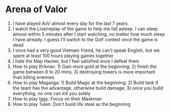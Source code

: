 # Arena of Valor

1. I have played AoV almost every day for the last 7 years
2. I watch the Live/replay of the game to help me fall asleep. I can sleep almost within 5 minutes after I start watching, no matter how much sleep I have already. I guess I'll switch to the Golf contest once the game is dead
3. I once had a very good Vietnam friend, he can't speak English, but we spent at least 100 hours playing games together
4. I hate the Map Hacker, but I feel satisfied once I defeat them
5. How to play Kriknac: 1) Gain more gold at the beginning; 2) finish the game between 8 to 20 mins; 3) destroying towers is more important than killing enemies
6. How to play Maganga: 1) Build Magic at the beginning; 2) Build tank if the team has the advantage, otherwise build damage; 3) once you build everything, no one can kill you solely
7. How to play Iggy: Focus on their Maskman
8. How to play Tulen: Don't build life steal as the beginning
